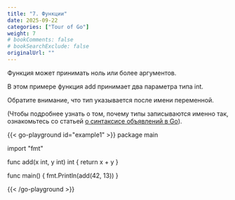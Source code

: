 ```yaml
---
title: "7. Функции"
date: 2025-09-22
categories: ["Tour of Go"]
weight: 7
# bookComments: false
# bookSearchExclude: false
originalUrl: ""
---
```

Функция может принимать ноль или более аргументов.

В этом примере функция add принимает два параметра типа int.

Обратите внимание, что тип указывается после имени переменной.

(Чтобы подробнее узнать о том, почему типы записываются именно так, ознакомьтесь со статьей [о синтаксисе объявлений в Go](https://go.dev/blog/declaration-syntax)).

{{< go-playground id="example1" >}}
package main

import "fmt"

func add(x int, y int) int {
    return x + y
}

func main() {
    fmt.Println(add(42, 13))
}



{{< /go-playground >}} 